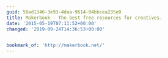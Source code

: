 ```yaml
---
guid: 58ad1346-3e93-4daa-9614-04bbcea235e0
title: Makerbook - The best free resources for creatives.
date: '2015-05-19T07:11:52+00:00'
changed: '2019-09-24T14:36:53+00:00'


bookmark_of: 'http://makerbook.net/'
---
```




